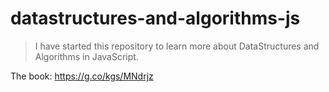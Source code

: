 # datastructures-and-algorithms-js

> I have started this repository to learn more about DataStructures and Algorithms in JavaScript.

The book: https://g.co/kgs/MNdrjz
